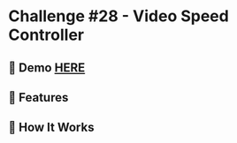 # Challenge #28 - Video Speed Controller

## 📸 Demo [HERE](https://hmothershed.github.io/JavaScript30/28-Video-Speed-Controller/)

## 🚀 Features

## 🔧 How It Works
